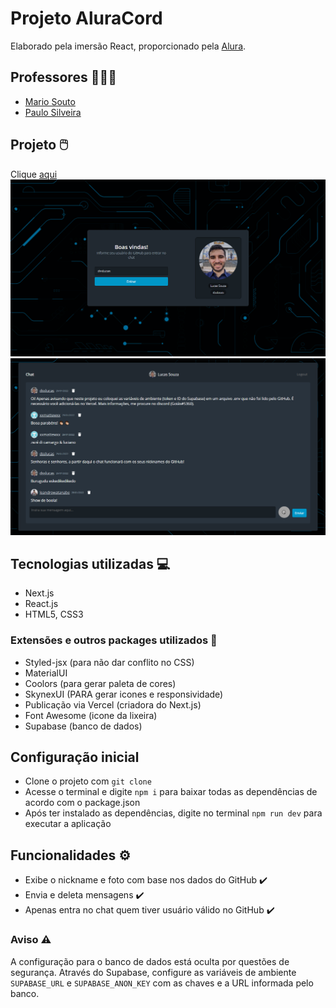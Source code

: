 # Projeto AluraCord

Elaborado pela imersão React, proporcionado pela [Alura](https://www.alura.com.br/).

## Professores 👨🏽‍🏫
- [Mario Souto](https://www.linkedin.com/in/omariosouto/)
- [Paulo Silveira](https://www.linkedin.com/in/paulosilveira/)

## Projeto 🖱️
Clique [aqui](https://imersao-react-alura-phi.vercel.app/)
![Pagina inicial](/img/paginaInicial.png)
![Chat](/img/paginaChat.png)

## Tecnologias utilizadas 💻
- Next.js
- React.js
- HTML5, CSS3

### Extensões e outros packages utilizados 🔧
- Styled-jsx (para não dar conflito no CSS)
- MaterialUI
- Coolors (para gerar paleta de cores)
- SkynexUI (PARA gerar icones e responsividade)
- Publicação via Vercel (criadora do Next.js)
- Font Awesome (icone da lixeira)
- Supabase (banco de dados)

## Configuração inicial
- Clone o projeto com ```git clone```
- Acesse o terminal e digite ```npm i``` para baixar todas as dependências de acordo com o package.json
- Após ter instalado as dependências, digite no terminal ```npm run dev``` para executar a aplicação

## Funcionalidades ⚙️
- Exibe o nickname e foto com base nos dados do GitHub ✔️
- Envia e deleta mensagens ✔️
- Apenas entra no chat quem tiver usuário válido no GitHub ✔️

### Aviso ⚠️
A configuração para o banco de dados está oculta por questões de segurança. Através do Supabase, configure as variáveis de ambiente ```SUPABASE_URL``` e ```SUPABASE_ANON_KEY``` com as chaves e a URL informada pelo banco.